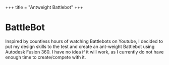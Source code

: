 +++
title = "Antweight Battlebot"
+++

# BattleBot

Inspired by countless hours of watching Battlebots on Youtube, I decided to put my design skills to the test and create an ant-weight Battlebot using Autodesk Fusion 360. I have no idea if it will work, as I currently do not have enough time to create/compete with it.

<!--- ## 3D Model

<iframe src="https://virginia768.autodesk360.com/shares/public/SHd38bfQT1fb47330c99d2ef1785c7be25f9?mode=embed" sandbox></iframe>-->
